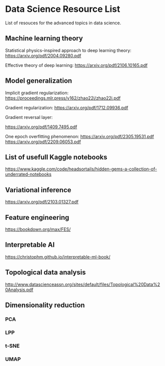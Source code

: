 # Data Science Resource List
List of resouces for the advanced topics in data science. 

## Machine learning theory
Statistical physics-inspired approach to deep learning theory: https://arxiv.org/pdf/2004.09280.pdf

Effective theory of deep learning: https://arxiv.org/pdf/2106.10165.pdf

## Model generalization
Implicit gradient regularization: https://proceedings.mlr.press/v162/zhao22i/zhao22i.pdf

Gradient regularization: https://arxiv.org/pdf/1712.09936.pdf

Gradient reversal layer: 

https://arxiv.org/pdf/1409.7495.pdf

One epoch overfitting phenomenon: 
https://arxiv.org/pdf/2305.19531.pdf
https://arxiv.org/pdf/2209.06053.pdf

## List of usefull Kaggle notebooks
https://www.kaggle.com/code/headsortails/hidden-gems-a-collection-of-underrated-notebooks

## Variational inference
https://arxiv.org/pdf/2103.01327.pdf

## Feature engineering 
https://bookdown.org/max/FES/

## Interpretable AI
https://christophm.github.io/interpretable-ml-book/

## Topological data analysis
http://www.datascienceassn.org/sites/default/files/Topological%20Data%20Analysis.pdf

## Dimensionality reduction 
### PCA
### LPP
### t-SNE
### UMAP
